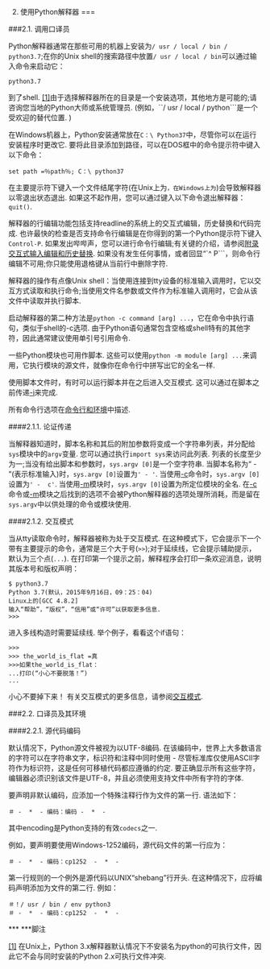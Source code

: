 2. 使用Python解释器
===

###2.1. 调用口译员

Python解释器通常在那些可用的机器上安装为```/ usr / local / bin / python3.7```;在你的Unix shell的搜索路径中放置```/ usr / local / bin```可以通过输入命令来启动它：

```
python3.7
```

到了shell.  [[1]](＃)由于选择解释器所在的目录是一个安装选项，其他地方是可能的;请咨询您当地的Python大师或系统管理员.  (例如，``/ usr / local / python```是一个受欢迎的替代位置. )

在Windows机器上，Python安装通常放在```C：\ Python37```中，尽管你可以在运行安装程序时更改它. 要将此目录添加到路径，可以在DOS框中的命令提示符中键入以下命令：

```
set path =％path％; C：\ python37
```

在主要提示符下键入一个文件结尾字符(在Unix上为``````````，在Windows上为``````````)会导致解释器以零退出状态退出. 如果这不起作用，您可以通过键入以下命令退出解释器：```quit()```. 

解释器的行编辑功能包括支持readline的系统上的交互式编辑，历史替换和代码完成. 也许最快的检查是否支持命令行编辑是在你得到的第一个Python提示符下键入```Control-P```. 如果发出哔哔声，您可以进行命令行编辑;有关键的介绍，请参阅[附录交互式输入编辑和历史替换](＃). 如果没有发生任何事情，或者回显“`^ P```，则命令行编辑不可用;你只能使用退格键从当前行中删除字符. 

解释器的操作有点像Unix shell：当使用连接到tty设备的标准输入调用时，它以交互方式读取和执行命令;当使用文件名参数或文件作为标准输入调用时，它会从该文件中读取并执行脚本. 

启动解释器的第二种方法是```python -c command [arg] ...```，它在命令中执行语句，类似于shell的-c选项. 由于Python语句通常包含空格或shell特有的其他字符，因此通常建议使用单引号引用命令. 

一些Python模块也可用作脚本. 这些可以使用```python -m module [arg] ...```来调用，它执行模块的源文件，就像你在命令行中拼写出它的全名一样. 

使用脚本文件时，有时可以运行脚本并在之后进入交互模式. 这可以通过在脚本之前传递[-i](＃)来完成. 

所有命令行选项在[命令行和环境](＃)中描述. 

####2.1.1. 论证传递

当解释器知道时，脚本名称和其后的附加参数将变成一个字符串列表，并分配给```sys```模块中的```argv```变量. 您可以通过执行```import sys```来访问此列表. 列表的长度至少为一;当没有给出脚本和参数时，```sys.argv [0]```是一个空字符串. 当脚本名称为“ - ”(表示标准输入)时，```sys.argv [0]```设置为```' - '```. 当使用[-c](＃)命令时，```sys.argv [0]```设置为```' -  c'```. 当使用[-m](＃)模块时，```sys.argv [0]```设置为所定位模块的全名. 在[-c](＃)命令或[-m](＃)模块之后找到的选项不会被Python解释器的选项处理所消耗，而是留在```sys.argv```中以供处理的命令或模块使用. 

####2.1.2. 交互模式

当从tty读取命令时，解释器被称为处于交互模式. 在这种模式下，它会提示下一个带有主要提示的命令，通常是三个大于号(```>>```);对于延续线，它会提示辅助提示，默认为三个点(```...```). 在打印第一个提示之前，解释程序会打印一条欢迎消息，说明其版本号和版权声明：

```
$ python3.7
Python 3.7(默认，2015年9月16日，09：25：04)
Linux上的[GCC 4.8.2]
输入“帮助”，“版权”，“信用”或“许可”以获取更多信息. 
>>>
```

进入多线构造时需要延续线. 举个例子，看看这个if语句：

```
>>>
>>> the_world_is_flat =真
>>>如果the_world_is_flat：
...打印(“小心不要脱落！”)
...
```

小心不要掉下来！
有关交互模式的更多信息，请参阅[交互模式](＃). 

###2.2. 口译员及其环境

####2.2.1. 源代码编码

默认情况下，Python源文件被视为以UTF-8编码. 在该编码中，世界上大多数语言的字符可以在字符串文字，标识符和注释中同时使用 - 尽管标准库仅使用ASCII字符作为标识符，这是任何可移植代码都应遵循的约定. 要正确显示所有这些字符，编辑器必须识别该文件是UTF-8，并且必须使用支持文件中所有字符的字体. 

要声明非默认编码，应添加一个特殊注释行作为文件的第一行. 语法如下：

```
＃ -  *  - 编码：编码 -  *  - 
```

其中encoding是Python支持的有效```codecs```之一. 

例如，要声明要使用Windows-1252编码，源代码文件的第一行应为：

```
＃ -  *  - 编码：cp1252  -  *  - 
```

第一行规则的一个例外是源代码以UNIX“shebang”行开头. 在这种情况下，应将编码声明添加为文件的第二行. 例如：

```
＃！/ usr / bin / env python3
＃ -  *  - 编码：cp1252  -  *  - 
```

*** ***脚注

[[1]](＃) 在Unix上，Python 3.x解释器默认情况下不安装名为python的可执行文件，因此它不会与同时安装的Python 2.x可执行文件冲突. 